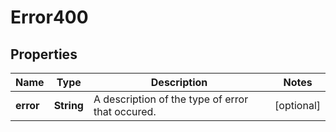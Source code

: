 
# Error400

## Properties
Name | Type | Description | Notes
------------ | ------------- | ------------- | -------------
**error** | **String** | A description of the type of error that occured. |  [optional]



